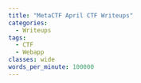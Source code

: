```yaml
---
title: "MetaCTF April CTF Writeups"
categories:
  - Writeups
tags:
  - CTF
  - Webapp
classes: wide
words_per_minute: 100000
---
```


